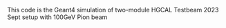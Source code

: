 This code is the Geant4 simulation of two-module HGCAL Testbeam 2023 Sept setup with 100GeV Pion beam
